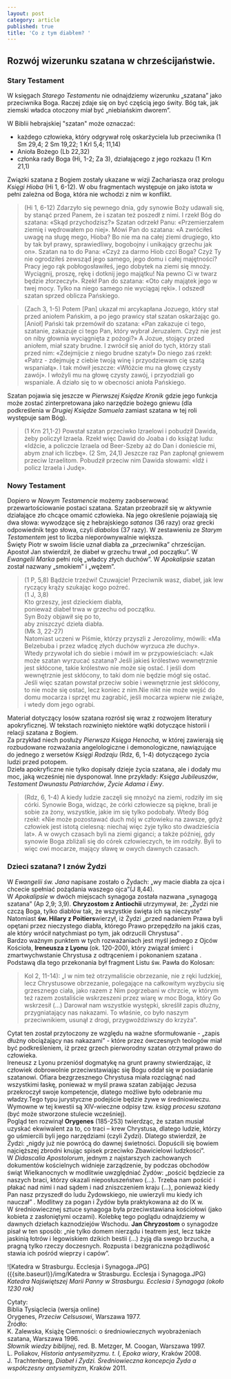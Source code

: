 ```yaml
---
layout: post
category: article
published: true
title: 'Co z tym diabłem? '
---
```

## Rozwój wizerunku szatana w chrześcijaństwie. 

### Stary Testament

W księgach _Starego Testamentu_ nie odnajdziemy wizerunku „szatana” jako przeciwnika Boga. Raczej zdaje się on być częścią jego świty. Bóg tak, jak ziemski władca otoczony miał być „niebiańskim dworem”.  
<!--more-->
W Biblii hebrajskiej "szatan" może oznaczać:         
* każdego człowieka, który odgrywał rolę oskarżyciela lub przeciwnika (1 Sm 29,4; 2 Sm 19,22; 1 Krl 5,4; 11,14)          
* Anioła Bożego (Lb 22,32)           
* członka rady Boga (Hi, 1-2; Za 3), działającego z jego rozkazu (1 Krn 21,1)

Związki szatana z Bogiem zostały ukazane w wizji Zachariasza oraz prologu _Księgi Hioba_ (Hi 1, 6-12). W obu fragmentach występuje on jako istota w pełni zależna od Boga, która nie wchodzi z nim w konflikt.

> (Hi 1, 6-12)
Zdarzyło się pewnego dnia, gdy synowie Boży udawali się, by stanąć przed Panem, że i szatan też poszedł z nimi. I rzekł Bóg do szatana: «Skąd przychodzisz?» Szatan odrzekł Panu: «Przemierzałem ziemię i wędrowałem po niej». Mówi Pan do szatana: «A zwróciłeś uwagę na sługę mego, Hioba? Bo nie ma na całej ziemi drugiego, kto by tak był prawy, sprawiedliwy, bogobojny i unikający grzechu jak on». Szatan na to do Pana: «Czyż za darmo Hiob czci Boga? Czyż Ty nie ogrodziłeś zewsząd jego samego, jego domu i całej majętności? Pracy jego rąk pobłogosławiłeś, jego dobytek na ziemi się mnoży.
Wyciągnij, proszę, rękę i dotknij jego majątku! Na pewno Ci w twarz będzie złorzeczył». Rzekł Pan do szatana: «Oto cały majątek jego w twej mocy. Tylko na niego samego nie wyciągaj ręki». I odszedł szatan sprzed oblicza Pańskiego.

> (Zach 3, 1-5)
Potem [Pan] ukazał mi arcykapłana Jozuego, który stał przed aniołem Pańskim, a po jego prawicy stał szatan oskarżając go.[Anioł] Pański tak przemówił do szatana: «Pan zakazuje ci tego, szatanie, zakazuje ci tego Pan, który wybrał Jeruzalem. Czyż nie jest on niby głownia wyciągnięta z pożogi?» 
A Jozue, stojący przed aniołem, miał szaty brudne. I zwrócił się anioł do tych, którzy stali przed nim: «Zdejmijcie z niego brudne szaty!» Do niego zaś rzekł: «Patrz - zdejmuję z ciebie twoją winę i przyodziewam cię szatą wspaniałą». I tak mówił jeszcze: «Włóżcie mu na głowę czysty zawój». I włożyli mu na głowę czysty zawój, i przyodziali go wspaniale. A działo się to w obecności anioła Pańskiego.

Szatan pojawia się jeszcze w _Pierwszej Księdze Kronik_ gdzie jego funkcja może zostać zinterpretowana jako narzędzie bożego gniewu (dla podkreślenia w _Drugiej Księdze Samuela_  zamiast szatana w tej roli występuje sam Bóg).       

> (1 Krn 21,1-2)
Powstał szatan przeciwko Izraelowi i pobudził Dawida, żeby policzył Izraela.  Rzekł więc Dawid do Joaba i do książąt ludu: «Idźcie, a policzcie Izraela od Beer-Szeby aż do Dan i donieście mi, abym znał ich liczbę». 
(2 Sm, 24,1) Jeszcze raz Pan zapłonął gniewem przeciw Izraelitom. Pobudził przeciw nim Dawida słowami: «Idź i policz Izraela i Judę».

### Nowy Testament
Dopiero w _Nowym Testamencie_ możemy zaobserwować przewartościowanie postaci szatana. Szatan przeobraził się w aktywnie działające zło chcące omamić człowieka. Na jego określenie pojawiają się dwa słowa: wywodzące się z hebrajskiego _satanos_ (36 razy) oraz grecki odpowiednik tego słowa, czyli _diabolos_ (37 razy). W zestawieniu ze _Starym Testamentem_ jest to liczba nieporównywalnie większa.            
Święty Piotr w swoim liście uznał diabła za „przeciwnika” chrześcijan. Apostoł Jan stwierdził, że diabeł w grzechu trwał „od początku”. W _Ewangelii Marka_ pełni rolę „władcy złych duchów”. W _Apokalipsie_ szatan został nazwany „smokiem” i „wężem”.       

> (1 P, 5,8) 
Bądźcie trzeźwi! Czuwajcie! Przeciwnik wasz, diabeł, jak lew ryczący krąży szukając kogo pożreć.           
(1 J, 3,8)              
Kto grzeszy, jest dzieckiem diabła,       
ponieważ diabeł trwa w grzechu od początku.         
Syn Boży objawił się po to,        
aby zniszczyć dzieła diabła.           
(Mk 3, 22-27)           
Natomiast uczeni w Piśmie, którzy przyszli z Jerozolimy, mówili: «Ma Belzebuba i przez władcę złych duchów wyrzuca złe duchy».             
Wtedy przywołał ich do siebie i mówił im w przypowieściach: «Jak może szatan wyrzucać szatana? Jeśli jakieś królestwo wewnętrznie jest skłócone, takie królestwo nie może się ostać. I jeśli dom wewnętrznie jest skłócony, to taki dom nie będzie mógł się ostać. Jeśli więc szatan powstał przeciw sobie i wewnętrznie jest skłócony, to nie może się ostać, lecz koniec z nim.Nie nikt nie może wejść do domu mocarza i sprzęt mu zagrabić, jeśli mocarza wpierw nie zwiąże, i wtedy dom jego ograbi.       

Materiał dotyczący losów szatana rozrósł się wraz z rozwojem literatury apokryficznej. W tekstach rozwinięto niektóre wątki dotyczące historii i relacji szatana z Bogiem.        
Za przykład niech posłuży _Pierwsza Księga Henocha_, w której zawierają się rozbudowane rozważania angelologiczne i demonologiczne, nawiązujące do jednego z wersetów _Księgi Rodzaju_ (Rdz, 6, 1-4) dotyczącego życia ludzi przed potopem.         
Dzieła apokryficzne nie tylko dopisały dzieje życia szatana, ale i dodały mu moc, jaką wcześniej nie dysponował. Inne przykłady: _Księga Jubileuszów_, _Testament Dwunastu Patriarchów_, _Życie Adama i Ewy_.

> (Rdz, 6, 1-4)
A kiedy ludzie zaczęli się mnożyć na ziemi, rodziły im się córki.  Synowie Boga, widząc, że córki człowiecze są piękne, brali je sobie za żony, wszystkie, jakie im się tylko podobały. 
Wtedy Bóg rzekł: «Nie może pozostawać duch mój w człowieku na zawsze, gdyż człowiek jest istotą cielesną: niechaj więc żyje tylko sto dwadzieścia lat». A w owych czasach byli na ziemi giganci; a także później, gdy synowie Boga zbliżali się do córek człowieczych, te im rodziły. Byli to więc owi mocarze, mający sławę w owych dawnych czasach.

### Dzieci szatana? I znów Żydzi
W _Ewangelii św. Jana_ napisane zostało o Żydach: „wy macie diabła za ojca i chcecie spełniać pożądania waszego ojca”(J 8,44).       
W _Apokalipsie_ w dwóch miejscach synagoga została nazwana „synagogą szatana” (Ap 2,9; 3,9). **Chryzostom z Antiochii** utrzymywał, że: „Żydzi nie czczą Boga, tylko diabłów tak, że wszystkie święta ich są nieczyste”  Natomiast **św. Hilary z Poitiers**wierzył, iż Żydzi „przed nadaniem Prawa byli opętani przez nieczystego diabła, którego Prawo przepędziło na jakiś czas, ale który wrócił natychmiast po tym, jak odrzucili Chrystusa” .          
Bardzo ważnym punktem w tych rozważaniach jest myśl jednego z Ojców Kościoła, **Ireneusza z Lyonu** (ok. 120-200), który związał śmierć i zmartwychwstanie Chrystusa z odtrąceniem i pokonaniem szatana . Podstawą dla tego przekonania był fragment Listu św. Pawła do Kolosan:

> Kol 2, 11-14): „I w nim też otrzymaliście obrzezanie, nie z ręki ludzkiej, lecz Chrystusowe obrzezanie, polegające na całkowitym wyzbyciu się grzesznego ciała, jako razem z Nim pogrzebani w chrzcie, w którym też razem zostaliście wskrzeszeni przez wiarę w moc Boga, który Go wskrzesił (…) Darował nam wszystkie występki, skreślił zapis dłużny, przygniatający nas nakazami. To właśnie, co było naszym przeciwnikiem, usunął z drogi, przygwoździwszy do krzyża”.

Cytat ten został przytoczony ze względu na ważne sformułowanie - „zapis dłużny obciążający nas nakazami” - które przez ówczesnych teologów miał być podkreśleniem, iż przez grzech pierworodny szatan otrzymał prawo do człowieka.          
Ireneusz z Lyonu przeniósł dogmatykę na grunt prawny stwierdzając, iż człowiek dobrowolnie przeciwstawiając się Bogu oddał się w posiadanie szatanowi. Ofiara bezgrzesznego Chrystusa miała rozciągnąć nad wszystkimi łaskę, ponieważ w myśl prawa szatan zabijając Jezusa przekroczył swoje kompetencje, dlatego możliwe było odebranie mu władzy.Tego typu jurystyczne podejście będzie żywe w średniowieczu. Wymowne w tej kwestii są XIV-wieczne odpisy tzw. _ksiąg procesu szatana_ (być może stworzone stulecie wcześniej).          
Pogląd ten rozwinął **Orygenes** (185-253) twierdząc, że szatan musiał uzyskać ekwiwalent za to, co traci – krew Chrystusa, dlatego ludzie, którzy go uśmiercili byli jego narzędziami (czyli Żydzi). Dlatego stwierdził, że Żydzi: „nigdy już nie powrócą do dawnej świetności. Dopuścili się bowiem najcięższej zbrodni knując spisek przeciwko Zbawicielowi ludzkości”.       
W _Didascalia Apostolorum_, jednym z najstarszych zachowanych dokumentów kościelnych widnieje zarządzenie, by podczas obchodów świąt Wielkanocnych w modlitwie uwzględniać Żydów: „pościć będziecie za naszych braci, którzy okazali nieposłuszeństwo (…). Trzeba nam pościć i płakać nad nimi i nad sądem i nad zniszczeniem kraju (…), ponieważ kiedy Pan nasz przyszedł do ludu Żydowskiego, nie uwierzyli mu kiedy ich nauczał” . Modlitwy za pogan i Żydów była praktykowana aż do IX w.                       
W średniowiecznej sztuce synagoga była przeciwstawiana kościołowi (jako kobieta z zasłoniętymi oczami). Kolebkę tego poglądu odnajdziemy w dawnych dziełach kaznodziejów Wschodu. **Jan Chryzostom** o synagodze pisał w ten sposób: „nie tylko domem nierządu i teatrem jest, lecz także jaskinią łotrów i legowiskiem dzikich bestii (…) żyją dla swego brzucha, a pragną tylko rzeczy doczesnych. Rozpusta i bezgraniczna pożądliwość stawia ich pośród wieprzy i capów”.

![Katedra w Strasburgu. Ecclesja i Synagoga.JPG]({{site.baseurl}}/img/Katedra w Strasburgu. Ecclesja i Synagoga.JPG)              
*Katedra Najświętszej Marii Panny w Strasburgu. Ecclesia i Synagoga (około 1230 rok)*          


Cytaty:       
Biblia Tysiąclecia (wersja online)        
Orygenes, _Przeciw Celsusowi_, Warszawa 1977.       
Źródło:         
K. Zalewska, Książę Ciemności: o średniowiecznych wyobrażeniach szatana, Warszawa 1996.     
_Słownik wiedzy biblijnej_, red. B. Metzger, M. Coogan, Warszawa 1997.                   
L. Poliakov, _Historia antysemityzmu. t. I, Epoka wiary_, Kraków 2008.        
J. Trachtenberg, _Diabeł i Żydzi. Średniowieczna koncepcja Żyda a współczesny antysemityzm_, Kraków 2011.
